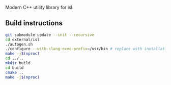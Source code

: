 Modern C++ utility library for isl.

## Build instructions

```sh
git submodule update --init --recursive
cd external/isl
./autogen.sh
./configure --with-clang-exec-prefix=/usr/bin # replace with installation path of clang
make -j$(nproc)
cd ../..
mkdir build
cd build
cmake ..
make -j$(nproc)
```
